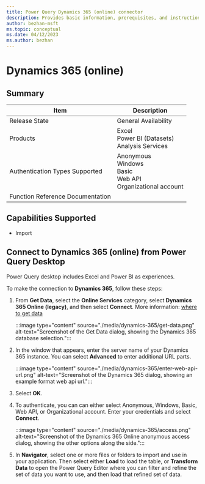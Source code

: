 ```yaml
---
title: Power Query Dynamics 365 (online) connector
description: Provides basic information, prerequisites, and instructions on how to connect to Dynamics 365 (online).
author: bezhan-msft
ms.topic: conceptual
ms.date: 04/12/2023
ms.author: bezhan
---
```


# Dynamics 365 (online)

## Summary

| Item | Description |
| ---- | ----------- |
| Release State | General Availability |
| Products | Excel <br/> Power BI (Datasets)<br/> Analysis Services|
| Authentication Types Supported | Anonymous<br/>Windows<br/>Basic<br/>Web API<br/>Organizational account |
| Function Reference Documentation | |

## Capabilities Supported

- Import

## Connect to Dynamics 365 (online) from Power Query Desktop

Power Query desktop includes Excel and Power BI as experiences.

To make the connection to **Dynamics 365**, follow these steps:

1. From **Get Data**, select the **Online Services** category, select **Dynamics 365 Online (legacy)**, and then select **Connect**. More information: [where to get data](../where-to-get-data.md)

   :::image type="content" source="./media/dynamics-365/get-data.png" alt-text="Screenshot of the Get Data dialog, showing the Dynamics 365 database selection.":::

1. In the window that appears, enter the server name of your Dynamics 365 instance. You can select **Advanced** to enter additional URL parts.

   :::image type="content" source="./media/dynamics-365/enter-web-api-url.png" alt-text="Screenshot of the Dynamics 365 dialog, showing an example format web api url.":::

1. Select **OK**.

1. To authenticate, you can can either select Anonymous, Windows, Basic, Web API, or Organizational account. Enter your credentials and select **Connect**.

    :::image type="content" source="./media/dynamics-365/access.png" alt-text="Screenshot of the Dynamics 365 Online anonymous access dialog, showing the other options along the side.":::

1. In **Navigator**, select one or more files or folders to import and use in your application. Then select either **Load** to load the table, or **Transform Data** to open the Power Query Editor where you can filter and refine the set of data you want to use, and then load that refined set of data.
